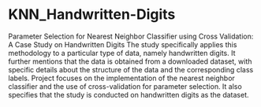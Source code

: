 # KNN_Handwritten-Digits
Parameter Selection for Nearest Neighbor Classifier using Cross Validation: A Case Study on Handwritten Digits
The study specifically applies this methodology to a particular type of data, namely handwritten digits.
It further mentions that the data is obtained from a downloaded dataset, with specific details about the structure of the data and the corresponding class labels.
Project focuses on the implementation of the nearest neighbor classifier and the use of cross-validation for parameter selection. It also specifies that the study is conducted on handwritten digits as the dataset.
